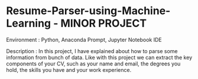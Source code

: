 # Resume-Parser-using-Machine-Learning - MINOR PROJECT

Environment : Python, Anaconda Prompt, Jupyter Notebook IDE

Description  : In this project, I have explained about how to parse some information from bunch of data. Like with this project we can extract the key components of your CV, such as your name and email, the degrees you hold, the skills you have and your work experience. 
